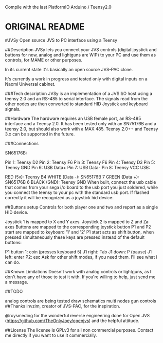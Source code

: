 Compile with the last PlatformIO Arduino / Teensy2.0

# ORIGINAL README
#JVSy Open source JVS to PC interface using a Teensy

##Description JVSy lets you connect your JVS controls (digital joystick and buttons for now, analog and lightguns are WIP) to your PC and use them as controls, for MAME or other purposes.

In its current state it's basically an open source JVS-PAC clone.

It's currently a work in progress and tested only with digital inputs on a Naomi Universal cabinet.

###Tech description JVSy is an implementation of a JVS I/O host using a teensy 2.0 and an RS-485 to serial interface. The signals read from the other nodes are then converted to standard HID Joystick and keyboard signals.

##Hardware The hardware requires an USB female port, an RS-485 interface and a Teensy 2.0. It has been tested only with an SN75176B and a teensy 2.0, but should also work with a MAX 485. Teensy 2.0++ and Teensy 3.x can be supported in the future.

###Connections

SN65176B:

Pin 1: Teensy D2
Pin 2: Teensy F6
Pin 3: Teensy F6
Pin 4: Teensy D3
Pin 5: Teensy GND
Pin 6: USB Data+
Pin 7: USB Data-
Pin 8: Teensy VCC
USB:

RED (5v): Teensy B4
WHITE (Data -): SN65176B 7
GREEN (Data +): SN65176B 6
BLACK (GND): Teensy GND
When built, connect the usb cable that comes from your sega i/o board to the usb port you just soldered, while you connect the teensy to your pc with the standard usb port. If flashed correctly it will be recognized as a joystick hid device.

##Buttons setup Controls for both player one and two and report as a single HID device.

Joystick 1 is mapped to X and Y axes.
Joystick 2 is mapped to Z and Za axes
Buttons are mapped to the corresponding joystick button
P1 and P2 start are mapped to keyboard '1' and '2'
P1 start acts as shift button, when pressed simultaneously these keys are pressed instead of the default buttons:

P1 button 1: coin (presses keyboard 5)
J1 right: Tab
J1 down: P (pause)
J1 left: enter
P2: esc
Ask for other shift modes, if you need them. I'll see what i can do.

##Known Limitations Doesn't work with analog controls or lightguns, as I don't have any of those to test it with. If you're willing to help, just send me a message.

##TODO

analog controls are being tested
draw schematics
multi nodes
gun controls
##Thanks invzim, creator of JVS-PAC, for the inspiration.

@roysmeding for the wonderful reverse engineering done for Open JVS (https://github.com/TheOnlyJoey/openjvs) and the helpful attitude.

##License The license is GPLv3 for all non commercial purposes. Contact me directly if you want to use it commercially.
